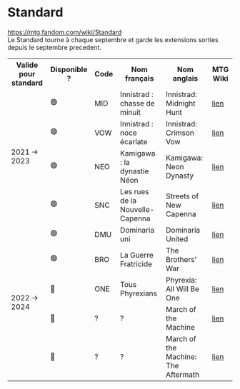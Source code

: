 # Standard

https://mtg.fandom.com/wiki/Standard <br/>
Le Standard tourne à chaque septembre et garde les extensions sorties depuis le septembre precedent. 

<table>
	<tr>
		<th>Valide pour standard</th>
		<th>Disponible ?</th>
		<th>Code</th>
		<th>Nom français</th>
		<th>Nom anglais</th>
		<th>MTG Wiki</th>
	</tr>
	<tr>
		<td rowspan="4">2021 → 2023</td>
		<td>🟢</td>
		<td>MID</td>
		<td>Innistrad : chasse de minuit</td>
		<td>Innistrad: Midnight Hunt</td>
		<td><a href="https://mtg.fandom.com/wiki/Innistrad:_Midnight_Hunt">lien</a></td>
	</tr>
	<tr>
		<td>🟢</td>
		<td>VOW</td>
		<td>Innistrad : noce écarlate</td>
		<td>Innistrad: Crimson Vow</td>
		<td><a href="https://mtg.fandom.com/wiki/Innistrad:_Crimson_Vow">lien</a></td>
	</tr>
	<tr>
		<td>🟢</td>
		<td>NEO</td>
		<td>Kamigawa : la dynastie Néon</td>
		<td>Kamigawa: Neon Dynasty</td>
		<td><a href="https://mtg.fandom.com/wiki/Kamigawa:_Neon_Dynasty">lien</a></td>
	</tr>
	<tr>
		<td>🟢</td>
		<td>SNC</td>
		<td>Les rues de la Nouvelle-Capenna</td>
		<td>Streets of New Capenna</td>
		<td><a href="https://mtg.fandom.com/wiki/Kamigawa:_Neon_Dynasty">lien</a></td>
	</tr>
	<tr>
		<td rowspan="5">2022 → 2024</td>
		<td>🟢</td>
		<td>DMU</td>
		<td>Dominaria uni</td>
		<td>Dominaria United</td>
		<td><a href="https://mtg.fandom.com/wiki/Dominaria_United">lien</a></td>
	</tr>
	<tr>
		<td>🟢</td>
		<td>BRO</td>
		<td>La Guerre Fratricide</td>
		<td>The Brothers' War</td>
		<td><a href="https://mtg.fandom.com/wiki/The_Brothers%27_War">lien</a></td>
	</tr>
	<tr>
		<td>🔴</td>
		<td>ONE</td>
		<td>Tous Phyrexians</td>
		<td>Phyrexia: All Will Be One</td>
		<td><a href="https://mtg.fandom.com/wiki/Phyrexia:_All_Will_Be_One">lien</a></td>
	</tr>
	<tr>
		<td>🔴</td>
		<td>?</td>
		<td>?</td>
		<td>March of the Machine</td>
		<td><a href="https://mtg.fandom.com/wiki/March_of_the_Machine">lien</a></td>
	</tr>
	<tr>
		<td>🔴</td>
		<td>?</td>
		<td>?</td>
		<td>March of the Machine: The Aftermath</td>
		<td><a href="https://mtg.fandom.com/wiki/March_of_the_Machine:_The_Aftermath">lien</a></td>
	</tr>
</table>
